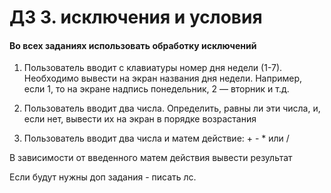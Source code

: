 # ДЗ 3. исключения и условия

#### Во всех заданиях использовать обработку исключений



1. Пользователь вводит с клавиатуры номер дня недели (1-7). Необходимо вывести на экран названия дня недели. Например, если 1, то на экране надпись понедельник, 2 — вторник и т.д. 



2. Пользователь вводит два числа. Определить, равны ли эти числа, и, если нет, вывести их на экран в порядке возрастания



3. Пользователь вводит два числа и матем действие: + - * или /

В зависимости от введенного матем действия вывести результат



Если будут нужны доп задания - писать лс.